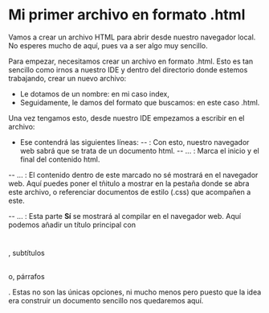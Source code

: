 # Mi primer archivo en formato .html

Vamos a crear un archivo HTML para abrir desde nuestro navegador local. No esperes mucho de aquí, pues va a ser algo muy sencillo.

Para empezar, necesitamos crear un archivo en formato .html. Esto es tan sencillo como irnos a nuestro IDE y dentro del directorio donde estemos trabajando, crear un nuevo archivo:

- Le dotamos de un nombre: en mi caso index,
- Seguidamente, le damos del formato que buscamos: en este caso .html.

Una vez tengamos esto, desde nuestro IDE empezamos a escribir en el archivo:

- Ese contendrá las siguientes líneas:
-- <!DOCTYPE html>: Con esto, nuestro navegador web sabrá que se trata de un documento html.
-- <html> ... </html>: Marca el inicio y el final del contenido html.

-- <head> ... </head>: El contenido dentro de este marcado  no sé mostrará en el navegador web. Aquí puedes poner el tñitulo a mostrar en la pestaña donde se abra este archivo, o referenciar documentos de estilo (.css) que acompañen a este.

-- <body> ... </body>: Esta parte **Sí** se mostrará al compilar en el navegador web. Aquí podemos añadir un título principal con <h1></h1>, subtítulos <h2></h2> o, párrafos <p></p>. Estas no son las únicas opciones, ni mucho menos pero puesto que la idea era construir un documento sencillo nos quedaremos aquí.